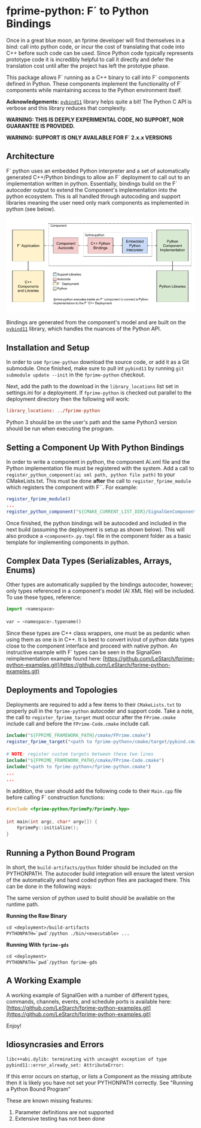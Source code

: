 # fprime-python: F´ to Python Bindings

Once in a great blue moon, an fprime developer will find themselves in a bind: call into python code, or incur the
cost of translating that code into C++ before such code can be used. Since Python code typically represents prototype
code it is incredibly helpful to call it directly and defer the translation cost until after the project has left the
prototype phase.

This package allows F´ running as a C++ binary to call into F´ components defined in Python. These components implement
the functionality of F´ components while maintaining access to the Python environment itself.

**Acknowledgements:** [`pybind11`](https://github.com/pybind/pybind11) library helps quite a bit!  The Python C API is
verbose and this library reduces that  complexity. 

**WARNING: THIS IS DEEPLY EXPERIMENTAL CODE, NO SUPPORT, NOR GUARANTEE IS PROVIDED.**

**WARNING: SUPPORT IS ONLY AVAILABLE FOR F´ 2.x.x VERSIONS**

## Architecture

F´ python uses an embedded Python interpreter and a set of automatically generated C++/Python bindings to allow an F´
deployment to call out to an implementation written in python.  Essentially, bindings build on the F´ autocoder output
to extend the Component's implementation into the python ecosystem.  This is all handled through autocoding and support
libraries meaning the user need only mark components as implemented in python (see below).

![fprime-python Architecture](./docs/fprime-python-architecture.png)

Bindings are generated from the component's model and are built on the [`pybind11`](https://github.com/pybind/pybind11)
library, which handles the nuances of the Python API.

## Installation and Setup

In order to use `fprime-python` download the source code, or add it as a Git submodule.  Once finished, make sure to
pull int `pybind11` by running `git submodule update --init` in the `fprime-python` checkout.

Next, add the path to the download in the `library_locations` list set in settings.ini for a deployment. If
`fprime-python` is checked out parallel to the deployment directory then the following will work:

```ini
library_locations: ../fprime-python
```

Python 3 should be on the user's path and the same Python3 version should be run when executing the program. 


## Setting a Component Up With Python Bindings

In order to write a component in python, the component Ai.xml file and the Python implementation file must be registered
with the system. Add a call to `register_python_component(ai xml path, python file path)` to your CMakeLists.txt. This
must be done **after** the call to `register_fprime_module` which registers the component with F´´. For example:

```cmake
register_fprime_module()
...
register_python_component("${CMAKE_CURRENT_LIST_DIR}/SignalGenComponentAi.xml" "${CMAKE_CURRENT_LIST_DIR}/SignalGen.py")
```

Once finished, the python bindings will be autocoded and included in the next build (assuming the deployment is setup 
as shown below). This will also produce a `<component>.py.tmpl` file in the component folder as a basic template for
implementing components in python.

## Complex Data Types (Serializables, Arrays, Enums)

Other types are automatically supplied by the bindings autocoder, however; only types referenced in a component's model
(AI XML file) will be included. To use these types, reference:

```python
import <namespace>

var = <namespace>.typename()
```

Since these types are C++ class wrappers, one must be as pedantic when using them as one is in C++. It is best to
convert in/out of python data types close to the component interface and proceed with native python. An instructive
example with F´ types can be seen in the SignalGen reimplementation example found here:
[https://github.com/LeStarch/fprime-python-examples.git](https://github.com/LeStarch/fprime-python-examples.git)

## Deployments and Topologies

Deployments are required to add a few items to their `CMakeLists.txt` to properly pull in the `fprime-python` autocoder
and support code.  Take a note, the call to `register_fprime_target` must occur after the `FPrime.cmake` include call
and before the `FPrime-Code.cmake` include call.

```cmake
include("${FPRIME_FRAMEWORK_PATH}/cmake/FPrime.cmake")
register_fprime_target("<path to fprime-python>/cmake/target/pybind.cmake")

# NOTE: register custom targets between these two lines
include("${FPRIME_FRAMEWORK_PATH}/cmake/FPrime-Code.cmake")
include("<path to fprime-python>/fprime-python.cmake")
...
...
```

In addition, the user should add the following code to their `Main.cpp` file before calling F´ construction functions:

```c++
#include <fprime-python/FprimePy/FprimePy.hpp>

int main(int argc, char* argv[]) {
    FprimePy::initialize();
}
```

## Running a Python Bound Program

In short, the `build-artifacts/python` folder should be included on the PYTHONPATH. The autocoder build integration
will ensure the latest version of the automatically and hand coded python files are packaged there. This can be done
in the following ways:

The same version of python used to build should be available on the runtime path.

**Running the Raw Binary**

```
cd <deployment>/build-artifacts
PYTHONPATH=`pwd`/python ./bin/<executable> ...
```

**Running With `fprime-gds`**
```
cd <deployment>
PYTHONPATH=`pwd`/python fprime-gds
```

## A Working Example

A working example of SignalGen with a number of different types, commands, channels, events,
and schedule ports is available here:
[https://github.com/LeStarch/fprime-python-examples.git](https://github.com/LeStarch/fprime-python-examples.git)


Enjoy!

## Idiosyncrasies and Errors

```
libc++abi.dylib: terminating with uncaught exception of type pybind11::error_already_set: AttributeError:
```

If this error occurs on startup, or lists a Component as the missing attribute then it is likely you have not set your
PYTHONPATH correctly.  See "Running a Python Bound Program"


These are known missing features:

1. Parameter definitions are not supported
2. Extensive testing has not been done
